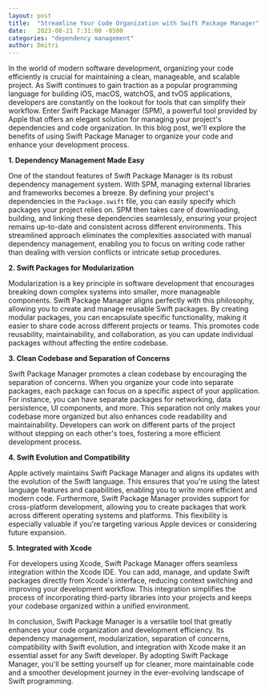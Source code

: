 ```yaml
---
layout: post
title:  "Streamline Your Code Organization with Swift Package Manager"
date:   2023-08-21 7:31:00 -0500
categories: "dependency management"
author: Dmitri
---
```

In the world of modern software development, organizing your code efficiently is crucial for maintaining a clean, manageable, and scalable project. As Swift continues to gain traction as a popular programming language for building iOS, macOS, watchOS, and tvOS applications, developers are constantly on the lookout for tools that can simplify their workflow. Enter Swift Package Manager (SPM), a powerful tool provided by Apple that offers an elegant solution for managing your project's dependencies and code organization. In this blog post, we'll explore the benefits of using Swift Package Manager to organize your code and enhance your development process.

**1. Dependency Management Made Easy**

One of the standout features of Swift Package Manager is its robust dependency management system. With SPM, managing external libraries and frameworks becomes a breeze. By defining your project's dependencies in the `Package.swift` file, you can easily specify which packages your project relies on. SPM then takes care of downloading, building, and linking these dependencies seamlessly, ensuring your project remains up-to-date and consistent across different environments. This streamlined approach eliminates the complexities associated with manual dependency management, enabling you to focus on writing code rather than dealing with version conflicts or intricate setup procedures.

**2. Swift Packages for Modularization**

Modularization is a key principle in software development that encourages breaking down complex systems into smaller, more manageable components. Swift Package Manager aligns perfectly with this philosophy, allowing you to create and manage reusable Swift packages. By creating modular packages, you can encapsulate specific functionality, making it easier to share code across different projects or teams. This promotes code reusability, maintainability, and collaboration, as you can update individual packages without affecting the entire codebase.

**3. Clean Codebase and Separation of Concerns**

Swift Package Manager promotes a clean codebase by encouraging the separation of concerns. When you organize your code into separate packages, each package can focus on a specific aspect of your application. For instance, you can have separate packages for networking, data persistence, UI components, and more. This separation not only makes your codebase more organized but also enhances code readability and maintainability. Developers can work on different parts of the project without stepping on each other's toes, fostering a more efficient development process.

**4. Swift Evolution and Compatibility**

Apple actively maintains Swift Package Manager and aligns its updates with the evolution of the Swift language. This ensures that you're using the latest language features and capabilities, enabling you to write more efficient and modern code. Furthermore, Swift Package Manager provides support for cross-platform development, allowing you to create packages that work across different operating systems and platforms. This flexibility is especially valuable if you're targeting various Apple devices or considering future expansion.

**5. Integrated with Xcode**

For developers using Xcode, Swift Package Manager offers seamless integration within the Xcode IDE. You can add, manage, and update Swift packages directly from Xcode's interface, reducing context switching and improving your development workflow. This integration simplifies the process of incorporating third-party libraries into your projects and keeps your codebase organized within a unified environment.

In conclusion, Swift Package Manager is a versatile tool that greatly enhances your code organization and development efficiency. Its dependency management, modularization, separation of concerns, compatibility with Swift evolution, and integration with Xcode make it an essential asset for any Swift developer. By adopting Swift Package Manager, you'll be setting yourself up for cleaner, more maintainable code and a smoother development journey in the ever-evolving landscape of Swift programming.
